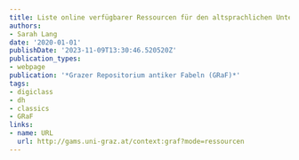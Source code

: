 ```yaml
---
title: Liste online verfügbarer Ressourcen für den altsprachlichen Unterricht
authors:
- Sarah Lang
date: '2020-01-01'
publishDate: '2023-11-09T13:30:46.520520Z'
publication_types:
- webpage
publication: '*Grazer Repositorium antiker Fabeln (GRaF)*'
tags:
- digiclass
- dh
- classics
- GRaF
links:
- name: URL
  url: http://gams.uni-graz.at/context:graf?mode=ressourcen
---
```

